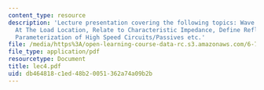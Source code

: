 ```yaml
---
content_type: resource
description: 'Lecture presentation covering the following topics: Wave hits a Boundary,
  At The Load Location, Relate to Characteristic Impedance, Define Reflection Coefficient,
  Parameterization of High Speed Circuits/Passives etc.'
file: /media/https%3A/open-learning-course-data-rc.s3.amazonaws.com/6-776-high-speed-communication-circuits-spring-2005/db464818c1ed48b20051362a74a09b2b_lec4.pdf
file_type: application/pdf
resourcetype: Document
title: lec4.pdf
uid: db464818-c1ed-48b2-0051-362a74a09b2b
---
```

